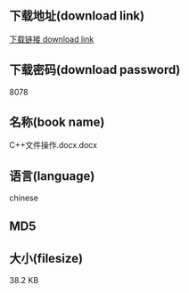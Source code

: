 ## 下载地址(download link)
[下载链接 download link](https://tutu365.netlify.app/?s=C%2B%2B%E6%96%87%E4%BB%B6%E6%93%8D%E4%BD%9C.docx)

## 下载密码(download password)
8078

## 名称(book name)
C++文件操作.docx.docx

## 语言(language)
chinese

## MD5


## 大小(filesize)
38.2 KB
